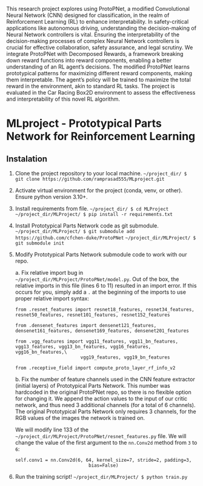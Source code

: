 This research project explores using ProtoPNet, a modified Convolutional Neural Network (CNN)
designed for classification, in the realm of Reinforcement Learning (RL) to enhance interpretability.
In safety-critical applications like autonomous driving, understanding the decision-making of
Neural Network controllers is vital. Ensuring the interpretability of the decision-making processes
of complex Neural Network controllers is crucial for effective collaboration, safety assurance, and
legal scrutiny. We integrate ProtoPNet with Decomposed Rewards, a framework breaking
down reward functions into reward components, enabling a better understanding of an RL agent’s
decisions. The modified ProtoPNet learns prototypical patterns for maximizing different reward
components, making them interpretable. The agent’s policy will be trained to maximize the total
reward in the environment, akin to standard RL tasks. The project is evaluated in the Car Racing
Box2D environment to assess the effectiveness and interpretability of this novel RL algorithm.
# MLproject - Prototypical Parts Network for Reinforcement Learning

## Instalation

1. Clone the project repository to your local machine.
```~/project_dir/ $ git clone https://github.com/ramprasad555/MLproject.git```

2. Activate virtual environment for the project (conda, venv, or other). Ensure python version 3.10+.

3. Install requirements from file.
```~/project_dir/ $ cd MLProject```
```~/project_dir/MLProject/ $ pip install -r requirements.txt```

4. Install Prototypical Parts Network code as git submodule.
```~/project_dir/MLProject/ $ git submodule add https://github.com/cfchen-duke/ProtoPNet```
```~/project_dir/MLProject/ $ git submodule init```

5. Modify Prototypical Parts Network submodule code to work with our repo.

    a. Fix relative import bug in `~/project_dir/MLProject/ProtoPNet/model.py`. Out of the box, the relative imports in this file (lines 6 to 11) resulted in an import error. If this occurs for you, simply add a `.` at the beginning of the imports to use proper relative import syntax:

    ```
    from .resnet_features import resnet18_features, resnet34_features, resnet50_features, resnet101_features, resnet152_features

    from .densenet_features import densenet121_features, densenet161_features, densenet169_features, densenet201_features

    from .vgg_features import vgg11_features, vgg11_bn_features, vgg13_features, vgg13_bn_features, vgg16_features, vgg16_bn_features,\
                            vgg19_features, vgg19_bn_features

    from .receptive_field import compute_proto_layer_rf_info_v2
    ```
    
    b. Fix the number of feature channels used in the CNN feature extractor (initial layers) of Prototypical Parts Network. This number was hardcoded in the original ProtoPNet repo, so there is no flexible option for changing it. We append the action values to the input of our critic network, and thus need 3 additional channels (for a total of 6 channels). The original Prototypical Parts Network only requires 3 channels, for the RGB values of the images the network is trained on.

    We will modify line 133 of the `~/project_dir/MLProject/ProtoPNet/resnet_features.py` file. We will change the value of the first argument to the `nn.Conv2d` method from `3` to `6`:

    ```
    self.conv1 = nn.Conv2d(6, 64, kernel_size=7, stride=2, padding=3,
                               bias=False)
    ```

6. Run the training script!
```~/project_dir/MLProject/ $ python train.py```
